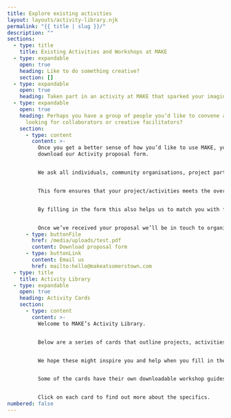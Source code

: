 ```yaml
---
title: Explore existing activities
layout: layouts/activity-library.njk
permalink: "{{ title | slug }}/"
description: ""
sections:
  - type: title
    title: Existing Activities and Workshops at MAKE
  - type: expandable
    open: true
    heading: Like to do something creative?
    section: []
  - type: expandable
    open: true
    heading: Taken part in an activity at MAKE that sparked your imagination?
  - type: expandable
    open: true
    heading: Perhaps you have a group of people you’d like to convene and you are
      looking for collaborators or creative facilitators?
    section:
      - type: content
        content: >-
          Once you get a better sense of how you’d like to use MAKE, you can
          download our Activity proposal form.


          We ask all individuals, community organisations, project partners, and any other groups to fill in a proposal form for any projects and activities they’d like to run at MAKE @ Story Garden.


          This form ensures that your project/activities meets the overall principles of MAKE @ Story Garden as a community-centred space and is compatible with our resources.


          By filling in the form this also helps us to match you with facilitators who might be able to support you and/or with local people who might benefit from your activity.


          Once we’ve received your proposal we’ll be in touch to organise a time for you to come to MAKE and discuss your proposal.
      - type: buttonFile
        href: /media/uploads/test.pdf
        content: Download proposal form
      - type: buttonLink
        content: Email us
        href: mailto:hello@makeatsomerstown.com
  - type: title
    title: Activity Library
  - type: expandable
    open: true
    heading: Activity Cards
    section:
      - type: content
        content: >-
          Welcome to MAKE’s Activity Library.


          Below are a series of cards that outline projects, activities and workshops delivered at MAKE.


          We hope these might inspire you and help when you fill in the activity proposal form. We also think these could help connect local projects and people and help catalyse new ideas!


          Some of the cards have their own downloadable workshop guides and technical files for you to use independently at MAKE.


          Click on each card to find out more about the specifics.
numbered: false
---
```

